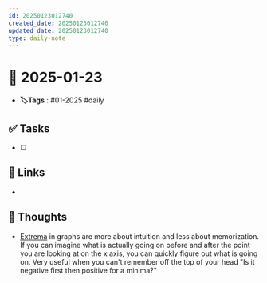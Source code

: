 ```yaml
---
id: 20250123012740
created_date: 20250123012740
updated_date: 20250123012740
type: daily-note
---
```


# 📅 2025-01-23
- **🏷️Tags** : #01-2025 #daily 
## ✅ Tasks
- [ ]  
## 🔗 Links
- 
## 🧠 Thoughts
- [Extrema](Extrema.md) in graphs are more about intuition and less about memorization. If you can imagine what is actually going on before and after the point you are looking at on the x axis, you can quickly figure out what is going on. Very useful when you can't remember off the top of your head "Is it negative first then positive for a minima?"